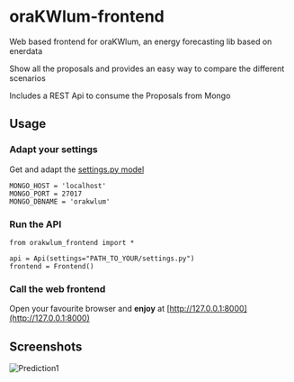 # oraKWlum-frontend
Web based frontend for oraKWlum, an energy forecasting lib based on enerdata

Show all the proposals and provides an easy way to compare the different scenarios

Includes a REST Api to consume the Proposals from Mongo


## Usage

### Adapt your settings

Get and adapt the [settings.py model](https://github.com/gisce/oraKWlum-frontend/blob/master/orakwlum_frontend/api/settings.py)

```
MONGO_HOST = 'localhost'
MONGO_PORT = 27017
MONGO_DBNAME = 'orakwlum'
```



### Run the API

```
from orakwlum_frontend import *

api = Api(settings="PATH_TO_YOUR/settings.py")
frontend = Frontend()

```


### Call the web frontend

Open your favourite browser and **enjoy** at [http://127.0.0.1:8000](http://127.0.0.1:8000)




## Screenshots

![Prediction1](https://raw.githubusercontent.com/gisce/oraKWlum-frontend/master/screenshots/demo.png)
